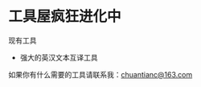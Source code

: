 # 工具屋疯狂进化中
现有工具  
+ 强大的英汉文本互译工具  
  
如果你有什么需要的工具请联系我：[chuantianc@163.com](mailto:chuantianc@163.com)
